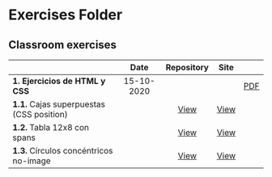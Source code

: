 # Exercises Folder

## Classroom exercises

|                                              |    Date    |     Repository       |       Site          |                  |
|:---------------------------------------------|:----------:|:--------------------:|:-------------------:|:-----------------|
| **1.     Ejercicios de HTML y CSS**          | 15-10-2020 |                      |                     | [PDF][e001-doc]  |
| **1.1.** Cajas superpuestas (CSS position)   |            | [View][e001-01-repo] | [View][e001-01-www] |                  |
| **1.2.** Tabla 12x8 con spans                |            | [View][e001-02-repo] | [View][e001-02-www] |                  |
| **1.3.** Círculos concéntricos no-image      |            | [View][e001-03-repo] | [View][e001-03-www] |                  |

[e001-doc]:      ./assets/1602839413_ejercicios_html_css.pdf             "Open requirements document"
[e001-01-repo]:  ./css-position-absolute-4-boxes/                        "See exercise sources"
[e001-01-www]:   ./css-position-absolute-4-boxes/solution.html           "See exercise working"
[e001-02-repo]:  ./table-12x8-complex-colspan-rowspan/                   "See exercise sources"
[e001-02-www]:   ./table-12x8-complex-colspan-rowspan/solution.html      "See exercise working"
[e001-03-repo]:  ./css-concentric-circles-no-image/                      "See exercise sources"
[e001-03-www]:   ./css-concentric-circles-no-image/solution.html         "See exercise working"
